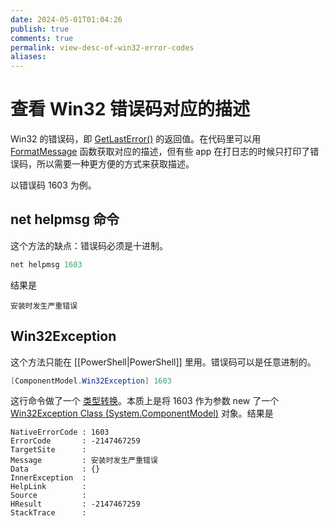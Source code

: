 ```yaml
---
date: 2024-05-01T01:04:26
publish: true
comments: true
permalink: view-desc-of-win32-error-codes
aliases:
---
```


# 查看 Win32 错误码对应的描述

Win32 的错误码，即 [GetLastError()](https://learn.microsoft.com/en-us/windows/win32/api/errhandlingapi/nf-errhandlingapi-getlasterror) 的返回值。在代码里可以用 [FormatMessage](https://learn.microsoft.com/en-us/windows/win32/api/winbase/nf-winbase-formatmessage) 函数获取对应的描述，但有些 app 在打日志的时候只打印了错误码，所以需要一种更方便的方式来获取描述。

以错误码 1603 为例。

## net helpmsg 命令

这个方法的缺点：错误码必须是十进制。

``` powershell
net helpmsg 1603
```

结果是

```
安装时发生严重错误
```

## Win32Exception

这个方法只能在 [[PowerShell|PowerShell]] 里用。错误码可以是任意进制的。

``` powershell
[ComponentModel.Win32Exception] 1603
```

这行命令做了一个 [类型转换](https://learn.microsoft.com/en-us/powershell/scripting/lang-spec/chapter-06?view=powershell-7.4#618-net-conversion)。本质上是将 1603 作为参数 new 了一个 [Win32Exception Class (System.ComponentModel)](https://learn.microsoft.com/en-us/dotnet/api/system.componentmodel.win32exception) 对象。结果是

```
NativeErrorCode : 1603
ErrorCode       : -2147467259
TargetSite      :
Message         : 安装时发生严重错误
Data            : {}
InnerException  :
HelpLink        :
Source          :
HResult         : -2147467259
StackTrace      :
```
